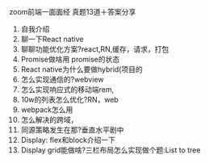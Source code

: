 zoom前端一面面经 真题13道＋答案分享
1. 自我介绍
2. 聊一下React native
3. 聊聊功能优化方案?react,RN,缓存，请求，打包
4. Promise做啥用 promise的状态
5. React native为什么要做hybrid(项目的
6. 怎么实现通信的?webview
7. 怎么实现响应式的移动端rem,
8. 10w的列表怎么优化?RN，web
9. webpack怎么用
10. 怎么解决的跨域，
11. 同源策略发生在那?垂直水平剧中
12. Display: flex和block介绍一下
13. Display grid能做啥?三栏布局怎么实现做个题:List to tree